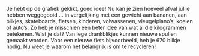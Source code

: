 Je hebt op de grafiek geklikt, goed idee! Nu kan je zien hoeveel afval jullie hebben weggegooid  ... in vergelijking met een gewicht aan bananen, aan blikjes, skateboards, fietsen, kinderen, volwassenen, vleugelpiano’s, koeien of auto’s. Zo heb je misschien een beter idee van wat al die kilogrammen betekenen.
Wist je dat? Van lege drankblikjes kunnen nieuwe spullen gemaakt worden. Voor een nieuwe fiets bijvoorbeeld, heb je 670 blikje nodig. Nu weet je waarom het belangrijk is om te recycleren!
